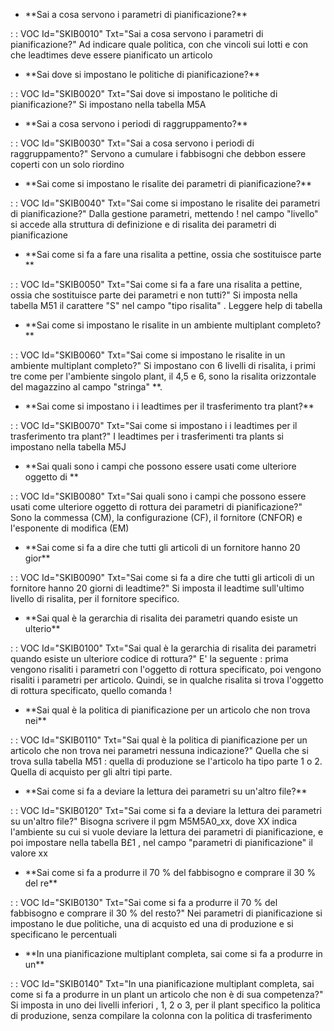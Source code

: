 - \*\*Sai a cosa servono i parametri di pianificazione?\*\*

 :  : VOC Id="SKIB0010" Txt="Sai a cosa servono i parametri di pianificazione?"
Ad indicare quale politica, con che vincoli sui lotti e con che leadtimes deve essere pianificato un articolo
- \*\*Sai dove si impostano le politiche di pianificazione?\*\*

 :  : VOC Id="SKIB0020" Txt="Sai dove si impostano le politiche di pianificazione?"
Si impostano nella tabella M5A
- \*\*Sai a cosa servono i periodi di raggruppamento?\*\*

 :  : VOC Id="SKIB0030" Txt="Sai a cosa servono i periodi di raggruppamento?"
Servono a cumulare i fabbisogni che debbon essere coperti con un solo riordino
- \*\*Sai come si impostano le risalite dei parametri di pianificazione?\*\*

 :  : VOC Id="SKIB0040" Txt="Sai come si impostano le risalite dei parametri di pianificazione?"
Dalla gestione parametri, mettendo ! nel campo "livello" si accede alla struttura di definizione e di risalita dei parametri di pianificazione

- \*\*Sai come si fa a fare una risalita a pettine, ossia che sostituisce parte \*\*

 :  : VOC Id="SKIB0050" Txt="Sai come si fa a fare una risalita a pettine, ossia che sostituisce parte dei parametri e non tutti?"
Si imposta nella tabella M51 il carattere "S" nel campo "tipo risalita" . Leggere help di tabella
- \*\*Sai come si impostano le risalite in un ambiente multiplant completo?\*\*

 :  : VOC Id="SKIB0060" Txt="Sai come si impostano le risalite in un ambiente multiplant completo?"
Si impostano con 6 livelli di risalita, i primi tre come per l'ambiente singolo plant, il 4,5 e 6, sono la risalita orizzontale del magazzino al campo "stringa" \*\*.
- \*\*Sai come si impostano i i leadtimes per il trasferimento tra plant?\*\*

 :  : VOC Id="SKIB0070" Txt="Sai come si impostano i i leadtimes per il trasferimento tra plant?"
I leadtimes per i trasferimenti tra plants si impostano nella tabella M5J
- \*\*Sai quali sono i campi che possono essere usati come ulteriore oggetto di \*\*

 :  : VOC Id="SKIB0080" Txt="Sai quali sono i campi che possono essere usati come ulteriore oggetto di rottura dei parametri di pianificazione?"
Sono la commessa (CM), la configurazione (CF), il fornitore (CNFOR) e l'esponente di modifica (EM)
- \*\*Sai come si fa a dire che tutti gli articoli di un fornitore hanno 20 gior\*\*

 :  : VOC Id="SKIB0090" Txt="Sai come si fa a dire che tutti gli articoli di un fornitore hanno 20 giorni di leadtime?"
Si imposta il leadtime sull'ultimo livello di risalita, per il fornitore specifico.
- \*\*Sai qual è la gerarchia di risalita dei parametri quando esiste un ulterio\*\*

 :  : VOC Id="SKIB0100" Txt="Sai qual è la gerarchia di risalita dei parametri quando esiste un ulteriore codice di rottura?"
E' la seguente  :  prima vengono risaliti i parametri con l'oggetto di rottura specificato, poi vengono risaliti i parametri per articolo. Quindi, se in qualche risalita si trova l'oggetto di rottura specificato, quello comanda !
- \*\*Sai qual è la politica di pianificazione per un articolo che non trova nei\*\*

 :  : VOC Id="SKIB0110" Txt="Sai qual è la politica di pianificazione per un articolo che non trova nei parametri nessuna indicazione?"
Quella che si trova sulla tabella M51 :  quella di produzione se l'articolo ha tipo parte 1 o 2. Quella di acquisto per gli altri tipi parte.
- \*\*Sai come si fa a deviare la lettura dei parametri su un'altro file?\*\*

 :  : VOC Id="SKIB0120" Txt="Sai come si fa a deviare la lettura dei parametri su un'altro file?"
Bisogna scrivere il pgm M5M5A0_xx, dove XX indica l'ambiente su cui si vuole deviare la lettura dei parametri di pianificazione, e poi impostare nella tabella B£1 , nel campo "parametri di pianificazione" il valore xx
- \*\*Sai come si fa a produrre il 70 % del fabbisogno e comprare il 30 % del re\*\*

 :  : VOC Id="SKIB0130" Txt="Sai come si fa a produrre il 70 % del fabbisogno e comprare il 30 % del resto?"
Nei parametri di pianificazione si impostano le due politiche, una di acquisto ed una di produzione e si specificano le percentuali
- \*\*In una pianificazione multiplant completa, sai come si fa a produrre in un\*\*

 :  : VOC Id="SKIB0140" Txt="In una pianificazione multiplant completa, sai come si fa a produrre in un plant un articolo che non è di sua competenza?"
Si imposta in uno dei livelli inferiori , 1, 2 o 3, per il plant specifico la politica di produzione, senza compilare la colonna con la politica di trasferimento
